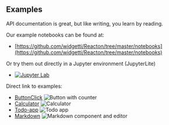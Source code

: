
## Examples

API documentation is great, but like writing, you learn by reading.

Our example notebooks can be found at:

   * [https://github.com/widgetti/Reacton/tree/master/notebooks](https://github.com/widgetti/Reacton/tree/master/notebooks)


Or try them out directly in a Jupyter environment (JupyterLite)

   * [![Jupyter Lab](https://jupyterlite.rtfd.io/en/latest/_static/badge.svg)](./_output/lab/index.html)

Direct link to examples:

   * [ButtonClick](./_output/lab/index.html?path=click-button.ipynb)
     ![Button with counter](https://user-images.githubusercontent.com/1765949/207259596-42cedcf1-d671-4e47-827d-fff9aaea55a6.gif)
   * [Calculator](./_output/lab/index.html?path=calculator.ipynb)
     ![Calculator](https://user-images.githubusercontent.com/1765949/207259600-aacc4d6f-edec-4f52-9f26-d730a6332db2.gif)
   * [Todo-app](./_output/lab/index.html?path=todo-app.ipynb)
     ![Todo app](https://user-images.githubusercontent.com/1765949/207259603-cc1222ec-d3db-4905-967d-b1401bb9697c.gif)
   * [Markdown](./_output/lab/index.html?path=markdown.ipynb)
     ![Markdown component and editor](https://user-images.githubusercontent.com/1765949/207259602-e671087f-67bf-41b3-81ee-27730c0693df.gif)
